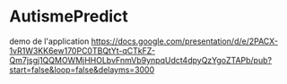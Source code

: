 # AutismePredict
demo de l'application
https://docs.google.com/presentation/d/e/2PACX-1vR1W3KK6ew170PC0TBQtYt-qCTkFZ-Qm7jsgj1QQMOWMjHHOLbvFnmVb9ynpqUdct4dpyQzYgoZTAPb/pub?start=false&loop=false&delayms=3000
